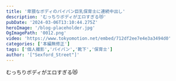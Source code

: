 ```yaml
---
title: '卑猥なボディのパイパン巨乳保育士に連続中出し'
description: 'むっちりボディがエロすぎる😻'
pubDate: '2024-03-06T13:10:44.275Z'
heroImage: '/blog-placeholder.jpg'
OgImagePath: '0012.png'
video: 'https://www.tokyomotion.net/embed/712df2ee7e4e3a3494d0'
categories: ['本編無修正']
tags: ['個人撮影','パイパン','靴下','保育士']
author: '["Sexford_Street"]'
---
```


むっちりボディがエロすぎる😻




